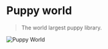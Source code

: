 # Puppy world

> The world largest puppy library.

![ Puppy World ](https://images.unsplash.com/photo-1591160690555-5debfba289f0?ixlib=rb-1.2.1&ixid=MnwxMjA3fDB8MHxzZWFyY2h8Nnx8cHVwcHl8ZW58MHx8MHx8&w=1000&q=80)